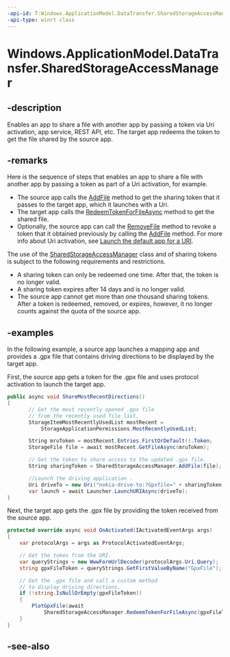 ```yaml
---
-api-id: T:Windows.ApplicationModel.DataTransfer.SharedStorageAccessManager
-api-type: winrt class
---
```


<!-- Class syntax.
public class SharedStorageAccessManager 
-->

# Windows.ApplicationModel.DataTransfer.SharedStorageAccessManager

## -description
Enables an app to share a file with another app by passing a token via Uri activation, app service, REST API, etc. The target app redeems the token to get the file shared by the source app.

## -remarks
Here is the sequence of steps that enables an app to share a file with another app by passing a token as part of a Uri activation, for example.


+ The source app calls the [AddFile](sharedstorageaccessmanager_addfile.md) method to get the sharing token that it passes to the target app, which it launches with a Uri.
+ The target app calls the [RedeemTokenForFileAsync](sharedstorageaccessmanager_redeemtokenforfileasync.md) method to get the shared file.
+ Optionally, the source app can call the [RemoveFile](sharedstorageaccessmanager_removefile.md) method to revoke a token that it obtained previously by calling the [AddFile](sharedstorageaccessmanager_addfile.md) method.
For more info about Uri activation, see [Launch the default app for a URI](http://msdn.microsoft.com/library/7b0d0af5-d89e-4db0-9b79-90201d79974f).

The use of the [SharedStorageAccessManager](sharedstorageaccessmanager.md) class and of sharing tokens is subject to the following requirements and restrictions.


+ A sharing token can only be redeemed one time. After that, the token is no longer valid.
+ A sharing token expires after 14 days and is no longer valid.
+ The source app cannot get more than one thousand sharing tokens. After a token is redeemed, removed, or expires, however, it no longer counts against the quota of the source app.


## -examples
In the following example, a source app launches a mapping app and provides a .gpx file that contains driving directions to be displayed by the target app.

First, the source app gets a token for the .gpx file and uses protocol activation to launch the target app.

```csharp
public async void ShareMostRecentDirections()
{
       // Get the most recently opened .gpx file
       // from the recently used file list.
       StorageItemMostRecentlyUsedList mostRecent = 
           StorageApplicationPermissions.MostRecentlyUsedList;

       String mruToken = mostRecent.Entries.FirstOrDefault().Token;
       StorageFile file = await mostRecent.GetFileAsync(mruToken);

       // Get the token to share access to the updated .gpx file.
       String sharingToken = SharedStorageAccessManager.AddFile(file);

       //Launch the driving application .
       Uri driveTo = new Uri("nokia-drive-to:?Gpxfile=" + sharingToken);
       var launch = await Launcher.LaunchURIAsync(driveTo);
}

```

Next, the target app gets the .gpx file by providing the token received from the source app.

```csharp
protected override async void OnActivated(IActivatedEventArgs args)
{
    var protocolArgs = args as ProtocolActivatedEventArgs;

    // Get the token from the URI.
    var queryStrings = new WwwFormUrlDecoder(protocolArgs.Uri.Query);
    string gpxFileToken = queryStrings.GetFirstValueByName("GpxFile");

    // Get the .gpx file and call a custom method
    // to display driving directions.
    if (!string.IsNullOrEmpty(gpxFileToken))
    {
        PlotGpxFile(await
            SharedStorageAccessManager.RedeemTokenForFileAsync(gpxFileToken));
    }
}

```



## -see-also
